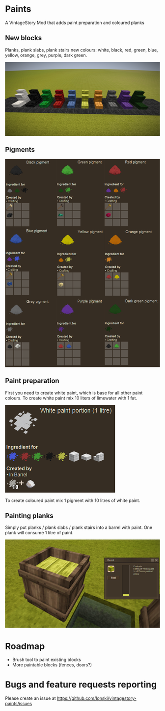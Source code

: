# Paints
A VintageStory Mod that adds paint preparation and coloured planks

## New blocks

Planks, plank slabs, plank stairs new colours: white, black, red, green, blue, yellow, orange, grey, purple, dark green.

![New blocks](screenshots/newblocks.png)

## Pigments

![Pigments](screenshots/pigments.png)

## Paint preparation

First you need to create white paint, which is base for all other paint colours. To create white paint mix 10 liters of limewater with 1 fat.

![White paint](screenshots/whitepaint.png)

To create coloured paint mix 1 pigment with 10 litres of white paint.

## Painting planks

Simply put planks / plank slabs / plank stairs into a barrel with paint. One plank will consume 1 litre of paint.

![Painting planks](screenshots/paintingplanks.png)

# Roadmap

 - Brush tool to paint existing blocks
 - More paintable blocks (fences, doors?)

# Bugs and feature requests reporting 

Please create an issue at
https://github.com/lonski/vintagestory-paints/issues
